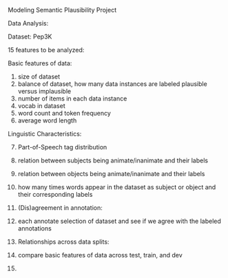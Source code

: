 Modeling Semantic Plausibility Project

Data Analysis:

Dataset: Pep3K

15 features to be analyzed:

Basic features of data:

1. size of dataset
2. balance of dataset, how many data instances are labeled plausible versus implausible
3. number of items in each data instance
4. vocab in dataset
5. word count and token frequency
6. average word length

Linguistic Characteristics:

7. Part-of-Speech tag distribution
8. relation between subjects being animate/inanimate and their labels
9. relation between objects being animate/inanimate and their labels
10. how many times words appear in the dataset as subject or object and their corresponding labels
11. (Dis)agreement in annotation:

12. each annotate selection of dataset and see if we agree with the labeled annotations
13. Relationships across data splits:

14. compare basic features of data across test, train, and dev
15.
